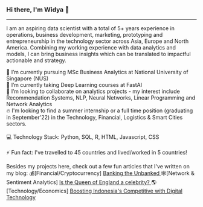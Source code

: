 ### Hi there, I'm Widya 👋 

<hr>

I am an aspiring data scientist with a total of 5+ years experience in operations, business development, marketing, prototyping and entrepreneurship in the technology sector across Asia, Europe and North America. Combining my working experience with data analytics and models, I can bring business insights which can be translated to impactful actionable and strategy.

🔭 I’m currently pursuing MSc Business Analytics at National University of Singapore (NUS) <br>
🌱 I’m currently taking Deep Learning courses at FastAI<br>
👯 I’m looking to collaborate on analytics projects - my interest include Recommendation Systems, NLP, Neural Networks, Linear Programming and Network Analytics <br>
🔥 I'm looking to find a summer internship or a full time position (graduating in September'22) in the Technology, Financial, Logistics & Smart Cities sectors.
<br><br>
💻 Technology Stack: Python, SQL, R, HTML, Javascript, CSS
<br><br>
⚡ Fun fact: I've travelled to 45 countries and lived/worked in 5 countries!

Besides my projects here, check out a few fun articles that I've written on my blog:
💰[Financial/Cryptocurrency] <a href="http://widyasalim.com/blog/cryptocurrency-banking-the-unbanked-is-now-closer-than-ever/"> Banking the Unbanked </a>
🕸️[Network & Sentiment Analytics] <a href="http://widyasalim.com/blog/is-the-queen-of-england-more-of-a-celebrity-or-head-of-state/"> Is the Queen of England a celebrity? </a>
🌎[Technology/Economics] <a href="http://widyasalim.com/blog/can-digital-technology-make-indonesia-competitive-again/"> Boosting Indonesia's Competitive with Digital Technology </a>
